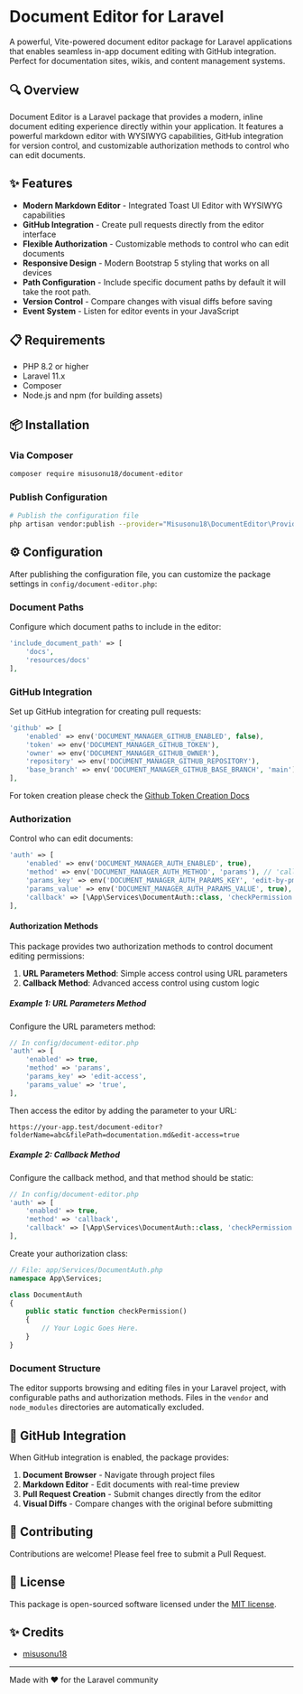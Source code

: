 # Document Editor for Laravel

A powerful, Vite-powered document editor package for Laravel applications that enables seamless in-app document editing with GitHub integration. Perfect for documentation sites, wikis, and content management systems.

## 🔍 Overview

Document Editor is a Laravel package that provides a modern, inline document editing experience directly within your application. It features a powerful markdown editor with WYSIWYG capabilities, GitHub integration for version control, and customizable authorization methods to control who can edit documents.

## ✨ Features

- **Modern Markdown Editor** - Integrated Toast UI Editor with WYSIWYG capabilities
- **GitHub Integration** - Create pull requests directly from the editor interface
- **Flexible Authorization** - Customizable methods to control who can edit documents
- **Responsive Design** - Modern Bootstrap 5 styling that works on all devices
- **Path Configuration** - Include specific document paths by default it will take the root path.
- **Version Control** - Compare changes with visual diffs before saving
- **Event System** - Listen for editor events in your JavaScript

## 📋 Requirements

- PHP 8.2 or higher
- Laravel 11.x
- Composer
- Node.js and npm (for building assets)

## 📦 Installation

### Via Composer

```bash
composer require misusonu18/document-editor
```

### Publish Configuration

```bash
# Publish the configuration file
php artisan vendor:publish --provider="Misusonu18\DocumentEditor\Providers\DocumentEditorServiceProvider" --tag="document-editor-config"
```

## ⚙️ Configuration

After publishing the configuration file, you can customize the package settings in `config/document-editor.php`:

### Document Paths

Configure which document paths to include in the editor:

```php
'include_document_path' => [
    'docs',
    'resources/docs'
],
```

### GitHub Integration

Set up GitHub integration for creating pull requests:

```php
'github' => [
    'enabled' => env('DOCUMENT_MANAGER_GITHUB_ENABLED', false),
    'token' => env('DOCUMENT_MANAGER_GITHUB_TOKEN'),
    'owner' => env('DOCUMENT_MANAGER_GITHUB_OWNER'),
    'repository' => env('DOCUMENT_MANAGER_GITHUB_REPOSITORY'),
    'base_branch' => env('DOCUMENT_MANAGER_GITHUB_BASE_BRANCH', 'main'),
],
```

For token creation please check the [Github Token Creation Docs](github_token_creation.md)

### Authorization

Control who can edit documents:

```php
'auth' => [
    'enabled' => env('DOCUMENT_MANAGER_AUTH_ENABLED', true),
    'method' => env('DOCUMENT_MANAGER_AUTH_METHOD', 'params'), // 'callback' or 'params'
    'params_key' => env('DOCUMENT_MANAGER_AUTH_PARAMS_KEY', 'edit-by-pm'),
    'params_value' => env('DOCUMENT_MANAGER_AUTH_PARAMS_VALUE', true),
    'callback' => [\App\Services\DocumentAuth::class, 'checkPermission'], // Your callback class and method
],
```

#### Authorization Methods

This package provides two authorization methods to control document editing permissions:

1. **URL Parameters Method**: Simple access control using URL parameters
2. **Callback Method**: Advanced access control using custom logic

##### Example 1: URL Parameters Method

Configure the URL parameters method:

```php
// In config/document-editor.php
'auth' => [
    'enabled' => true,
    'method' => 'params',
    'params_key' => 'edit-access',
    'params_value' => 'true',
],
```

Then access the editor by adding the parameter to your URL:

```
https://your-app.test/document-editor?folderName=abc&filePath=documentation.md&edit-access=true
```

##### Example 2: Callback Method

Configure the callback method, and that method should be static:

```php
// In config/document-editor.php
'auth' => [
    'enabled' => true,
    'method' => 'callback',
    'callback' => [\App\Services\DocumentAuth::class, 'checkPermission'],
],
```

Create your authorization class:

```php
// File: app/Services/DocumentAuth.php
namespace App\Services;

class DocumentAuth
{
    public static function checkPermission()
    {
        // Your Logic Goes Here.
    }
}
```

### Document Structure

The editor supports browsing and editing files in your Laravel project, with configurable paths and authorization methods. Files in the `vendor` and `node_modules` directories are automatically excluded.

## 🔄 GitHub Integration

When GitHub integration is enabled, the package provides:

1. **Document Browser** - Navigate through project files
2. **Markdown Editor** - Edit documents with real-time preview
3. **Pull Request Creation** - Submit changes directly from the editor
4. **Visual Diffs** - Compare changes with the original before submitting

## 🤝 Contributing

Contributions are welcome! Please feel free to submit a Pull Request.

## 📄 License

This package is open-sourced software licensed under the [MIT license](https://opensource.org/licenses/MIT).

## ✨ Credits

- [misusonu18](https://github.com/misusonu18)

---

Made with ❤️ for the Laravel community
